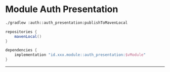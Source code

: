 # Module Auth Presentation

```bash
./gradlew :auth::auth_presentation:publishToMavenLocal
```

```gradle
repositories {
    mavenLocal()
}

dependencies {
    implementation "id.xxx.module::auth_presentation:$vModule"
}
```
---
